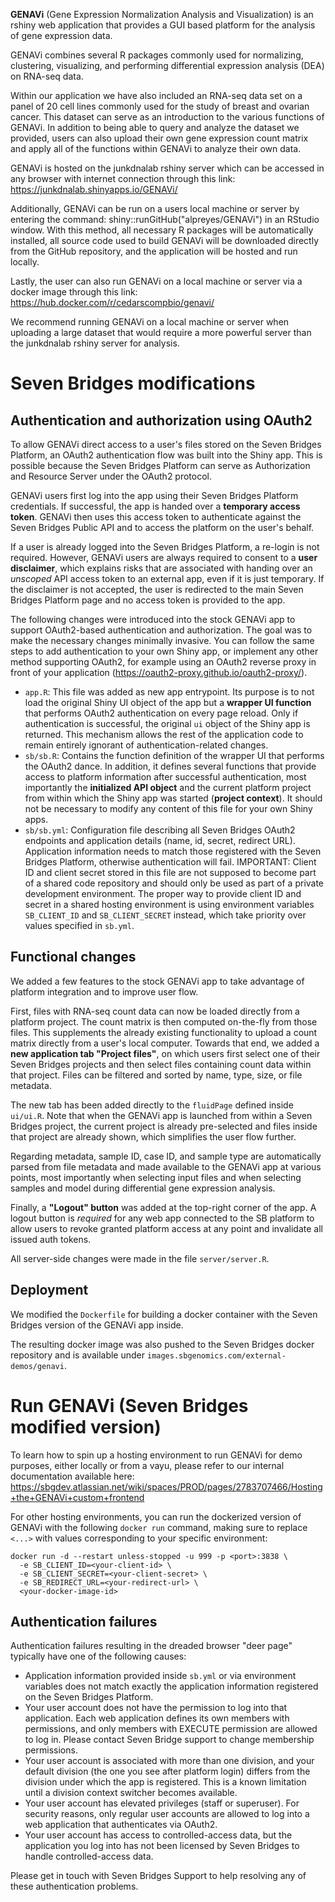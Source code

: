 **GENAVi** (Gene Expression Normalization Analysis and Visualization) is an rshiny web application that provides a GUI based platform for the analysis of gene expression data. 

GENAVi combines several R packages commonly used for normalizing, clustering, visualizing, and performing differential expression analysis (DEA) on RNA-seq data.

Within our application we have also included an RNA-seq data set on a panel of 20 cell lines commonly used for the study of breast and ovarian cancer.
This dataset can serve as an introduction to the various functions of GENAVi.
In addition to being able to query and analyze the dataset we provided, users can also upload their own gene expression count matrix and apply all of the functions within GENAVi to analyze their own data.

GENAVi is hosted on the junkdnalab rshiny server which can be accessed in any browser with internet connection through this link: https://junkdnalab.shinyapps.io/GENAVi/

Additionally, GENAVi can be run on a users local machine or server by entering the command: shiny::runGitHub("alpreyes/GENAVi") in an RStudio window. 
With this method, all necessary R packages will be automatically installed, all source code used to build GENAVi will be downloaded directly from the GitHub repository, and the application will be hosted and run locally.

Lastly, the user can also run GENAVi on a local machine or server via a docker image through this link: https://hub.docker.com/r/cedarscompbio/genavi/

We recommend running GENAVi on a local machine or server when uploading a large dataset that would require a more powerful server than the junkdnalab rshiny server for analysis.

# Seven Bridges modifications

## Authentication and authorization using OAuth2

To allow GENAVi direct access to a user's files stored on the Seven Bridges Platform, an OAuth2 authentication flow was built into the Shiny app. This is possible because the Seven Bridges Platform can serve as Authorization and Resource Server under the OAuth2 protocol.

GENAVi users first log into the app using their Seven Bridges Platform credentials. If successful, the app is handed over a **temporary access token**. GENAVi then uses this access token to authenticate against the Seven Bridges Public API and to access the platform on the user's behalf.  

If a user is already logged into the Seven Bridges Platform, a re-login is not required. However, GENAVi users are always required to consent to a **user disclaimer**, which explains risks that are associated with handing over an *unscoped* API access token to an external app, even if it is just temporary. If the disclaimer is not accepted, the user is redirected to the main Seven Bridges Platform page and no access token is provided to the app.

The following changes were introduced into the stock GENAVi app to support OAuth2-based authentication and authorization. The goal was to make the necessary changes minimally invasive. You can follow the same steps to add authentication to your own Shiny app, or implement any other method supporting OAuth2, for example using an OAuth2 reverse proxy in front of your application (https://oauth2-proxy.github.io/oauth2-proxy/).

* `app.R`: This file was added as new app entrypoint. Its purpose is to not load the original Shiny UI object of the app but a **wrapper UI function** that performs OAuth2 authentication on every page reload. Only if authentication is successful, the original `ui` object of the Shiny app is returned. This mechanism allows the rest of the application code to remain entirely ignorant of authentication-related changes.
* `sb/sb.R`: Contains the function definition of the wrapper UI that performs the OAuth2 dance. In addition, it defines several functions that provide access to platform information after successful authentication, most importantly the **initialized API object** and the current platform project from within which the Shiny app was started (**project context**). It should not be necessary to modify any content of this file for your own Shiny apps.
* `sb/sb.yml`: Configuration file describing all Seven Bridges OAuth2 endpoints and application details (name, id, secret, redirect URL). Application information needs to match those registered with the Seven Bridges Platform, otherwise authentication will fail. IMPORTANT: Client ID and client secret stored in this file are not supposed to become part of a shared code repository and should only be used as part of a private development environment. The proper way to provide client ID and secret in a shared hosting environment is using environment variables `SB_CLIENT_ID` and `SB_CLIENT_SECRET` instead, which take priority over values specified in `sb.yml`.

## Functional changes

We added a few features to the stock GENAVi app to take advantage of platform integration and to improve user flow.

First, files with RNA-seq count data can now be loaded directly from a platform project. The count matrix is then computed on-the-fly from those files. This supplements the already existing functionality to upload a count matrix directly from a user's local computer. Towards that end, we added a **new application tab "Project files"**, on which users first select one of their Seven Bridges projects and then select files containing count data within that project. Files can be filtered and sorted by name, type, size, or file metadata. 

The new tab has been added directly to the `fluidPage` defined inside `ui/ui.R`. Note that when the GENAVi app is launched from within a Seven Bridges project, the current project is already pre-selected and files inside that project are already shown, which simplifies the user flow further.

Regarding metadata, sample ID, case ID, and sample type are automatically parsed from file metadata and made available to the GENAVi app at various points, most importantly when selecting input files and when selecting samples and model during differential gene expression analysis.

Finally, a **"Logout" button** was added at the top-right corner of the app. A logout button is *required* for any web app connected to the SB platform to allow users to revoke granted platform access at any point and invalidate all issued auth tokens.

All server-side changes were made in the file `server/server.R`. 

## Deployment

We modified the `Dockerfile` for building a docker container with the Seven Bridges version of the GENAVi app inside. 

The resulting docker image was also pushed to the Seven Bridges docker repository and is available under `images.sbgenomics.com/external-demos/genavi`.


# Run GENAVi (Seven Bridges modified version)

To learn how to spin up a hosting environment to run GENAVi for demo purposes, either locally or from a vayu, please refer to our internal documentation available here: https://sbgdev.atlassian.net/wiki/spaces/PROD/pages/2783707466/Hosting+the+GENAVi+custom+frontend

For other hosting environments, you can run the dockerized version of GENAVi with the following `docker run` command, making sure to replace `<...>` with values corresponding to your specific environment:

```
docker run -d --restart unless-stopped -u 999 -p <port>:3838 \
  -e SB_CLIENT_ID=<your-client-id> \
  -e SB_CLIENT_SECRET=<your-client-secret> \
  -e SB_REDIRECT_URL=<your-redirect-url> \
  <your-docker-image-id>
```

## Authentication failures

Authentication failures resulting in the dreaded browser "deer page" typically have one of the following causes:
* Application information provided inside `sb.yml` or via environment variables does not match exactly the application information registered on the Seven Bridges Platform.
* Your user account does not have the permission to log into that application. Each web application defines its own members with permissions, and only members with EXECUTE permission are allowed to log in. Please contact Seven Bridge support to change membership permissions.
* Your user account is associated with more than one division, and your default division (the one you see after platform login) differs from the division under which the app is registered. This is a known limitation until a division context switcher becomes available.
* Your user account has elevated privileges (staff or superuser). For security reasons, only regular user accounts are allowed to log into a web application that authenticates via OAuth2.
* Your user account has access to controlled-access data, but the application you log into has not been licensed by Seven Bridges to handle controlled-access data.

Please get in touch with Seven Bridges Support to help resolving any of these authentication problems.